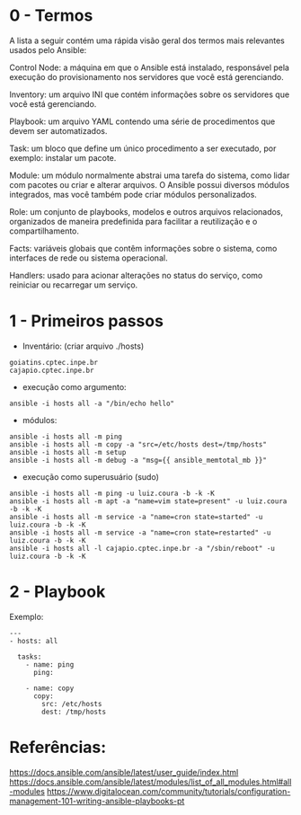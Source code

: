 # 0 - Termos

A lista a seguir contém uma rápida visão geral dos termos mais relevantes usados pelo Ansible:

Control Node: a máquina em que o Ansible está instalado, responsável pela execução do provisionamento nos servidores que você está gerenciando.

Inventory: um arquivo INI que contém informações sobre os servidores que você está gerenciando.

Playbook: um arquivo YAML contendo uma série de procedimentos que devem ser automatizados.

Task: um bloco que define um único procedimento a ser executado, por exemplo: instalar um pacote.

Module: um módulo normalmente abstrai uma tarefa do sistema, como lidar com pacotes ou criar e alterar arquivos. O Ansible possui diversos módulos integrados, mas você também pode criar módulos personalizados.

Role: um conjunto de playbooks, modelos e outros arquivos relacionados, organizados de maneira predefinida para facilitar a reutilização e o compartilhamento.

Facts: variáveis globais que contêm informações sobre o sistema, como interfaces de rede ou sistema operacional.

Handlers: usado para acionar alterações no status do serviço, como reiniciar ou recarregar um serviço.

# 1 - Primeiros passos

- Inventário: (criar arquivo ./hosts)
```
goiatins.cptec.inpe.br
cajapio.cptec.inpe.br
```

- execução como argumento:
```
ansible -i hosts all -a "/bin/echo hello"
```

- módulos: 
```
ansible -i hosts all -m ping
ansible -i hosts all -m copy -a "src=/etc/hosts dest=/tmp/hosts"
ansible -i hosts all -m setup
ansible -i hosts all -m debug -a "msg={{ ansible_memtotal_mb }}"
```

- execução como superusuário (sudo)
```
ansible -i hosts all -m ping -u luiz.coura -b -k -K
ansible -i hosts all -m apt -a "name=vim state=present" -u luiz.coura -b -k -K
ansible -i hosts all -m service -a "name=cron state=started" -u luiz.coura -b -k -K
ansible -i hosts all -m service -a "name=cron state=restarted" -u luiz.coura -b -k -K
ansible -i hosts all -l cajapio.cptec.inpe.br -a "/sbin/reboot" -u luiz.coura -b -k -K
```

# 2 - Playbook

Exemplo:
```
---
- hosts: all

  tasks:
    - name: ping
      ping:

    - name: copy
      copy:
        src: /etc/hosts
        dest: /tmp/hosts
```

# Referências:

https://docs.ansible.com/ansible/latest/user_guide/index.html
https://docs.ansible.com/ansible/latest/modules/list_of_all_modules.html#all-modules
https://www.digitalocean.com/community/tutorials/configuration-management-101-writing-ansible-playbooks-pt
